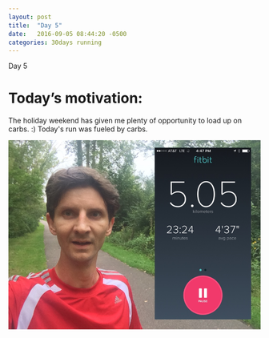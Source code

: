 ```yaml
---
layout: post
title:  "Day 5"
date:   2016-09-05 08:44:20 -0500
categories: 30days running
---
```

Day 5

# Today’s motivation:

The holiday weekend has given me plenty of opportunity to load up on carbs. :) Today's run was fueled by carbs. 

![alt text](/img/day5.jpg "Day 5 - Snapped a screenshot at 5km")